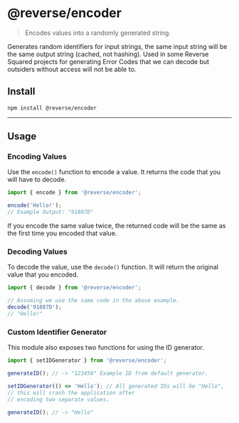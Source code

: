 # @reverse/encoder

> Encodes values into a randomly generated string.

Generates random identifiers for input strings, the same input string will be the same output
string (cached, not hashing). Used in some Reverse Squared projects for generating Error Codes
that we can decode but outsiders without access will not be able to.

## Install

```
npm install @reverse/encoder
```

---

## Usage

### Encoding Values

Use the `encode()` function to encode a value. It returns the code that you will have to decode.

```js
import { encode } from '@reverse/encoder';

encode('Hello!');
// Example Output: "91887D"
```

If you encode the same value twice, the returned code will be the same as the first time you encoded that value.

### Decoding Values

To decode the value, use the `decode()` function. It will return the original value that you encoded.

```js
import { decode } from '@reverse/encoder';

// Assuming we use the same code in the above example.
decode('91887D');
// "Hello!"
```

### Custom Identifier Generator

This module also exposes two functions for using the ID generator.

```js
import { setIDGenerator } from '@reverse/encoder';

generateID(); // -> "123456" Example ID from default generator.

setIDGenerator(() => 'Hello'); // All generated IDs will be "Hello",
// this will crash the application after
// encoding two separate values.

generateID(); // -> "Hello"
```
